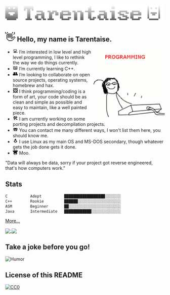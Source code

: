 <h1 align="center">
  <img title="Moo Moo, motherfucker." src="https://raw.githubusercontent.com/Tarentaise/Tarentaise/main/taren5x3.gif" alt="" />
</h1>
<h2><img src="https://raw.githubusercontent.com/Tarentaise/Tarentaise/main/wavefinal.png"> Hello, my name is Tarentaise. </h2> <img align='right' src="https://raw.githubusercontent.com/Tarentaise/Tarentaise/main/programming.gif" width="230">

- <img src="https://raw.githubusercontent.com/Tarentaise/Tarentaise/main/computer.png" width="16"> I’m interested in low level and high level programming, I like to rethink the way we do things currently.
- <img src="https://raw.githubusercontent.com/Tarentaise/Tarentaise/main/bookfix.png" width="16"> I’m currently learning C++.
- <img src="https://raw.githubusercontent.com/Tarentaise/Tarentaise/main/peoplefix.png" width="16"> I’m looking to collaborate on open source projects, operating systems, homebrew and hax.
- <img src="https://raw.githubusercontent.com/Tarentaise/Tarentaise/main/art.png" width="16"> I think programming/coding is a form of art, your code should be as clean and simple as possible and easy to maintain, like a well painted piece.
- <img src="https://raw.githubusercontent.com/Tarentaise/Tarentaise/main/work.png" width="16"> I am currently working on some porting projects and decompilation projects.
- <img src="https://raw.githubusercontent.com/Tarentaise/Tarentaise/main/phonefix.png" width="16"> You can contact me many different ways, I won't list them here, you should know me.
- <img src="https://raw.githubusercontent.com/Tarentaise/Tarentaise/main/penguin.png" width="16"> I use Linux as my main OS and MS-DOS secondary, though whatever gets the job done gets it done.
- <img src="https://raw.githubusercontent.com/Tarentaise/Tarentaise/main/cow.png" width="16"> Moo.

"Data will always be data, sorry if your project got reverse engineered, that's how computers work."

## Stats

```text
C          Adept          ██████████████████░░░░░░░    
C++        Rookie         ██████░░░░░░░░░░░░░░░░░░░    
ASM        Beginner       ██░░░░░░░░░░░░░░░░░░░░░░░    
Java       Intermediate   ████████████░░░░░░░░░░░░░   
```
[More...](https://github.com/Tarentaise/Tarentaise/blob/main/LANGS.md)
<!---
TODO: Finish Experience Tab
--->

<a href="#">
  <img align="center" src="https://github-readme-stats.vercel.app/api?username=Tarentaise&show_icons=true&count_private=true&layout=compact" width="256" />
</a>
<a href="#">
  <img align="center" src="https://github-readme-stats.vercel.app/api/top-langs/?username=Tarentaise&layout=compact" width="256" />
</a>

## Take a joke before you go!
![Humor](https://readme-jokes.vercel.app/api?theme=graywhite)
## License of this README

[![CC0](https://licensebuttons.net/p/zero/1.0/88x31.png)](https://creativecommons.org/publicdomain/zero/1.0/)

<br><br>
<!---
markdown is funny
--->
